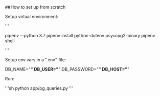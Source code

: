 ##How to set up from scratch


Setup virtual environment:

'''

pipenv --python 3.7
pipenv install python-dotenv psycopg2-binary
pipenv shell

'''

Setup env vars in a ".env" file:

DB_NAME="______________"
DB_USER="______________"
DB_PASSWORD="______________"
DB_HOST="______________"

Run:

'''sh
python app/pg_queries.py
'''